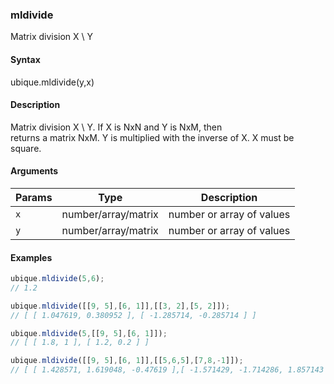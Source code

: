 ### mldivide

Matrix division X \ Y


#### Syntax

ubique.mldivide(y,x)


#### Description

Matrix division X \ Y. If X is NxN and Y is NxM, then  
returns a matrix NxM. Y is multiplied with the inverse of X. X must be square.  



#### Arguments

|Params|Type|Description
|---------|----|-----------
|`x` | number/array/matrix | number or array of values
|`y` | number/array/matrix | number or array of values


#### Examples

```js
ubique.mldivide(5,6);
// 1.2

ubique.mldivide([[9, 5],[6, 1]],[[3, 2],[5, 2]]);
// [ [ 1.047619, 0.380952 ], [ -1.285714, -0.285714 ] ]

ubique.mldivide(5,[[9, 5],[6, 1]]);
// [ [ 1.8, 1 ], [ 1.2, 0.2 ] ]

ubique.mldivide([[9, 5],[6, 1]],[[5,6,5],[7,8,-1]]);
// [ [ 1.428571, 1.619048, -0.47619 ],[ -1.571429, -1.714286, 1.857143 ] ]
```

